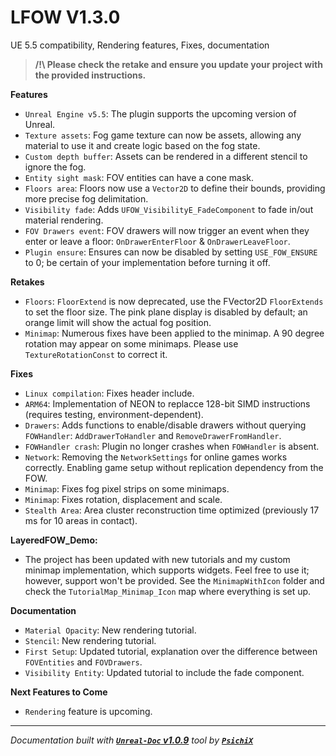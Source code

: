 # LFOW V1.3.0

UE 5.5 compatibility, Rendering features, Fixes, documentation

> **/!\ Please check the retake and ensure you update your project with the provided instructions. <br />**

**Features**

- `Unreal Engine v5.5`: The plugin supports the upcoming version of Unreal.
- `Texture assets`: Fog game texture can now be assets, allowing any material to use it and create logic based on the fog state.
- `Custom depth buffer`: Assets can be rendered in a different stencil to ignore the fog.
- `Entity sight mask`: FOV entities can have a cone mask.
- `Floors area`: Floors now use a `Vector2D` to define their bounds, providing more precise fog delimitation.
- `Visibility fade`: Adds `UFOW_VisibilityE_FadeComponent` to fade in/out material rendering.
- `FOV Drawers event`: FOV drawers will now trigger an event when they enter or leave a floor: `OnDrawerEnterFloor` & `OnDrawerLeaveFloor`.
- `Plugin ensure`: Ensures can now be disabled by setting `USE_FOW_ENSURE` to 0; be certain of your implementation before turning it off.

**Retakes**

- `Floors`: `FloorExtend` is now deprecated, use the FVector2D `FloorExtends` to set the floor size. The pink plane display is disabled by
default; an orange limit will show the actual fog position.
- `Minimap`: Numerous fixes have been applied to the minimap. A 90 degree rotation may appear on some minimaps. Please use `TextureRotationConst` to correct it.

**Fixes**

- `Linux compilation`: Fixes header include.
- `ARM64`: Implementation of NEON to replacce 128-bit SIMD instructions (requires testing, environment-dependent).
- `Drawers`: Adds functions to enable/disable drawers without querying `FOWHandler`: `AddDrawerToHandler` and `RemoveDrawerFromHandler`.
- `FOWHandler crash`: Plugin no longer crashes when `FOWHandler` is absent.
- `Network`: Removing the `NetworkSettings` for online games works correctly. Enabling game setup without replication dependency from the FOW.
- `Minimap`: Fixes fog pixel strips on some minimaps.
- `Minimap`: Fixes rotation, displacement and scale.
- `Stealth Area`: Area cluster reconstruction time optimized (previously 17 ms for 10 areas in contact).

**LayeredFOW_Demo:**

- The project has been updated with new tutorials and my custom minimap implementation, which supports widgets. Feel free to use it; however,
support won't be provided. See the `MinimapWithIcon` folder and check the `TutorialMap_Minimap_Icon` map where everything is set up.

**Documentation**

- `Material Opacity`: New rendering tutorial.
- `Stencil`: New rendering tutorial.
- `First Setup`: Updated tutorial, explanation over the difference between `FOVEntities` and `FOVDrawers`.
- `Visibility Entity`: Updated tutorial to include the fade component.

**Next Features to Come**

- `Rendering` feature is upcoming.

---
_Documentation built with [**`Unreal-Doc` v1.0.9**](https://github.com/PsichiX/unreal-doc) tool by [**`PsichiX`**](https://github.com/PsichiX)_